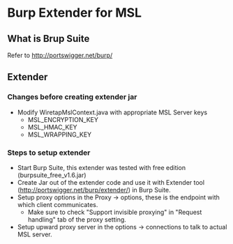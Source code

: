 # Burp Extender for MSL

## What is Brup Suite

Refer to http://portswigger.net/burp/

## Extender

### Changes before creating extender jar

* Modify WiretapMslContext.java with appropriate MSL Server keys
    * MSL_ENCRYPTION_KEY
    * MSL_HMAC_KEY
    * MSL_WRAPPING_KEY

### Steps to setup extender

* Start Burp Suite, this extender was tested with free edition (burpsuite_free_v1.6.jar)
* Create Jar out of the extender code and use it with Extender tool (http://portswigger.net/burp/extender/) in Burp Suite.
* Setup proxy options in the Proxy -> options, these is the endpoint with which client communicates.
    * Make sure to check "Support invisible proxying" in "Request handling" tab of the proxy setting.
* Setup upward proxy server in the options -> connections to talk to actual MSL server.





